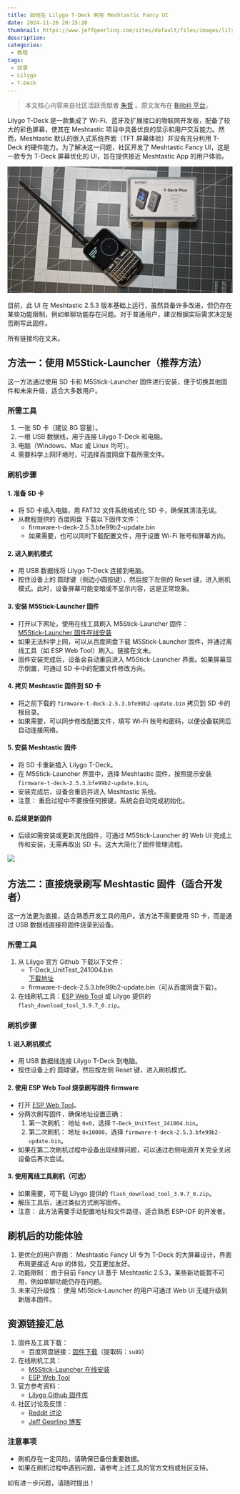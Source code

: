 ```yaml
---
title: 如何在 Lilygo T-Deck 刷写 Meshtastic Fancy UI
date: 2024-11-26 20:15:20
thumbnail: https://www.jeffgeerling.com/sites/default/files/images/lilygo-t-deck-on-workbench-new-firmware.jpeg
description: 
categories:
 - 教程
tags:
 - 烧录
 - Lilygo
 - T-Deck
---
```


> 本文核心内容来自社区活跃贡献者 [朱哲](https://github.com/zhuzhe1983) 。原文发布在 [Bilibili 平台](https://www.bilibili.com/opus/1001867994447478787)。

Lilygo T-Deck 是一款集成了 Wi-Fi、蓝牙及扩展接口的物联网开发板，配备了较大的彩色屏幕，使其在 Meshtastic 项目中具备优良的显示和用户交互能力。然而，Meshtastic 默认的嵌入式系统界面（TFT 屏幕体验）并没有充分利用 T-Deck 的硬件能力。为了解决这一问题，社区开发了 Meshtastic Fancy UI，这是一款专为 T-Deck 屏幕优化的 UI，旨在提供接近 Meshtastic App 的用户体验。

![](./flash-meshtastic-t-deck-fancy-UI/T-Deck-Plus-External-Antenna-Meshtastic.webp)

目前，此 UI 在 Meshtastic 2.5.3 版本基础上运行，虽然具备许多改进，但仍存在某些功能限制，例如单聊功能存在问题。对于普通用户，建议根据实际需求决定是否刷写此固件。

所有链接均在文末。

## 方法一：使用 M5Stick-Launcher（推荐方法）

这一方法通过使用 SD 卡和 M5Stick-Launcher 固件进行安装，便于切换其他固件和未来升级，适合大多数用户。

### 所需工具
1. 一张 SD 卡（建议 8G 容量）。
2. 一根 USB 数据线，用于连接 Lilygo T-Deck 和电脑。
3. 电脑（Windows、Mac 或 Linux 均可）。
4. 需要科学上网环境时，可选择百度网盘下载所需文件。

### 刷机步骤

#### 1. 准备 SD 卡
- 将 SD 卡插入电脑，用 FAT32 文件系统格式化 SD 卡，确保其清洁无误。
- 从教程提供的 百度网盘 下载以下固件文件：
  - firmware-t-deck-2.5.3.bfe99b2-update.bin
  - 如果需要，也可以同时下载配置文件，用于设置 Wi-Fi 账号和屏幕方向。

#### 2. 进入刷机模式
- 用 USB 数据线将 Lilygo T-Deck 连接到电脑。
- 按住设备上的 圆球键（侧边小圆按键），然后按下左侧的 Reset 键，进入刷机模式。此时，设备屏幕可能变暗或不显示内容，这是正常现象。

#### 3. 安装 M5Stick-Launcher 固件
- 打开以下网址，使用在线工具刷入 M5Stick-Launcher 固件：  
  [M5Stick-Launcher 固件在线安装](https://bmorcelli.github.io/M5Stick-Launcher/flash0.html)
- 如果无法科学上网，可以从百度网盘下载 M5Stick-Launcher 固件，并通过离线工具（如 ESP Web Tool）刷入。链接在文末。
- 固件安装完成后，设备会自动重启进入 M5Stick-Launcher 界面。如果屏幕显示倒置，可通过 SD 卡中的配置文件修改方向。

#### 4. 拷贝 Meshtastic 固件到 SD 卡
- 将之前下载的 `firmware-t-deck-2.5.3.bfe99b2-update.bin` 拷贝到 SD 卡的根目录。
- 如果需要，可以同步修改配置文件，填写 Wi-Fi 账号和密码，以便设备联网后自动连接网络。

#### 5. 安装 Meshtastic 固件
- 将 SD 卡重新插入 Lilygo T-Deck。
- 在 M5Stick-Launcher 界面中，选择 Meshtastic 固件，按照提示安装 `firmware-t-deck-2.5.3.bfe99b2-update.bin`。
- 安装完成后，设备会重启并进入 Meshtastic 系统。
- 注意： 重启过程中不要按任何按键，系统会自动完成初始化。

#### 6. 后续更新固件
- 后续如需安装或更新其他固件，可通过 M5Stick-Launcher 的 Web UI 完成上传和安装，无需再取出 SD 卡。这大大简化了固件管理流程。

![](https://www.jeffgeerling.com/sites/default/files/images/lilygo-t-deck-on-workbench-new-firmware.jpeg)

## 方法二：直接烧录刷写 Meshtastic 固件（适合开发者）

这一方法更为直接，适合熟悉开发工具的用户。该方法不需要使用 SD 卡，而是通过 USB 数据线直接将固件烧录到设备。

### 所需工具
1. 从 Lilygo 官方 Github 下载以下文件：
   - T-Deck_UnitTest_241004.bin  
     [下载地址](https://github.com/Xinyuan-LilyGO/T-Deck/tree/master/firmware)
   - firmware-t-deck-2.5.3.bfe99b2-update.bin（可从百度网盘下载）。
2. 在线刷机工具：[ESP Web Tool](https://esp.huhn.me/) 或 Lilygo 提供的 `flash_download_tool_3.9.7_0.zip`。

### 刷机步骤

#### 1. 进入刷机模式
- 用 USB 数据线连接 Lilygo T-Deck 到电脑。
- 按住设备上的 圆球键，然后按左侧 Reset 键，进入刷机模式。

#### 2. 使用 ESP Web Tool 烧录刷写固件 firmware
- 打开 [ESP Web Tool](https://esp.huhn.me/)。
- 分两次刷写固件，确保地址设置正确：
  1. 第一次刷机： 地址 `0x0`，选择 `T-Deck_UnitTest_241004.bin`。
  2. 第二次刷机： 地址 `0x10000`，选择 `firmware-t-deck-2.5.3.bfe99b2-update.bin`。
- 如果在第二次刷机过程中设备出现绿屏问题，可以通过右侧电源开关完全关闭设备后再次尝试。

#### 3. 使用离线工具刷机（可选）
- 如果需要，可下载 Lilygo 提供的 `flash_download_tool_3.9.7_0.zip`。
- 解压工具后，通过类似方式刷写固件。
- 注意： 此方法需要手动配置地址和文件路径，适合熟悉 ESP-IDF 的开发者。

## 刷机后的功能体验
1. 更优化的用户界面： Meshtastic Fancy UI 专为 T-Deck 的大屏幕设计，界面布局更接近 App 的体验，交互更加友好。
2. 功能限制： 由于目前 Fancy UI 基于 Meshtastic 2.5.3，某些新功能暂不可用，例如单聊功能仍存在问题。
3. 未来可升级性： 使用 M5Stick-Launcher 的用户可通过 Web UI 无缝升级到新版本固件。

## 资源链接汇总
1. 固件及工具下载：
   - 百度网盘链接：[固件下载](https://pan.baidu.com/s/1iwOov21AV066g3u7h-jQTg?pwd=su89)（提取码：`su89`）
2. 在线刷机工具：
   - [M5Stick-Launcher 在线安装](https://bmorcelli.github.io/M5Stick-Launcher/flash0.html)
   - [ESP Web Tool](https://esp.huhn.me/)
3. 官方参考资料：
   - [Lilygo Github 固件库](https://github.com/Xinyuan-LilyGO/T-Deck/tree/master/firmware)
4. 社区讨论及反馈：
   - [Reddit 讨论](https://www.reddit.com/r/LilyGO/comments/1fg3eva/tested_the_new_meshtastic_fancy_ui_for_tdeck/)
   - [Jeff Geerling 博客](https://www.jeffgeerling.com/blog/2024/realizing-meshtastics-promise-t-deck)



### 注意事项
- 刷机存在一定风险，请确保已备份重要数据。
- 如果在刷机过程中遇到问题，请参考上述工具的官方文档或社区支持。

如有进一步问题，请随时提出！